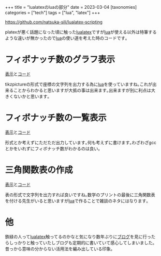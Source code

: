 +++
title = "lualatexのluaの部分"
date = 2023-03-04
[taxonomies]
categories = ["tech"]
tags = ["lua", "latex"]
+++

<https://github.com/natsuka-sili/lualatex-scripting>

platexが悪く話題になった頃に触った[lualatex](http://www.luatex.org)ですが[lua](https://www.lua.org)が使える以外は特筆するような違いが無かったので[lua](https://www.lua.org)の使い道を考えた時のコードです｡

# フィボナッチ数のグラフ表示
[表示](https://github.com/natsuka-sili/lualatex-scripting/blob/main/fibonacci_graph.pdf)と[コード](https://github.com/natsuka-sili/lualatex-scripting/blob/main/fibonacci_graph.tex)

tikzpictureの形式で座標の文字列を出力する為に[lua](https://www.lua.org)を使っていますね｡これが出来ることからわかると思いますが大抵の事は出来ます｡出来ますが別に利点は大きくないかと思います｡

# フィボナッチ数の一覧表示
[表示](https://github.com/natsuka-sili/lualatex-scripting/blob/main/fibonacci_numerical.pdf)と[コード](https://github.com/natsuka-sili/lualatex-scripting/blob/main/fibonacci_numerical.tex)

形式とか考えずにただただ出力しています｡何も考えずに書けます｡わざわざgccとかをいれずにフィボナッチ数がわかるのは良い｡

# 三角関数表の作成
[表示](https://github.com/natsuka-sili/lualatex-scripting/blob/main/sin_table.pdf)と[コード](https://github.com/natsuka-sili/lualatex-scripting/blob/main/sin_table.tex)

表の形式で文字列を出力すれば良いですね｡数学のプリントの最後に三角関数表を付ける先生がいると思いますが[lua](https://www.lua.org)で作ることで雑談のネタにはなります｡

# 他
鉄緑の人って[lualatex](http://www.luatex.org)触ってるのかなと気になり数年ぶりに[ブログ](https://doratex.hatenablog.jp)を見に行ったらしっかりと触っていたしブログも定期的に書いていて感心してしまいました｡昔っから意味の分からない活用法を編み出している印象｡